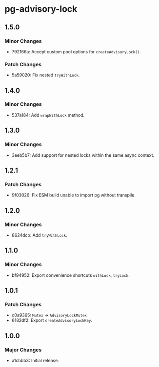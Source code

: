 # pg-advisory-lock

## 1.5.0

### Minor Changes

- 792166a: Accept custom pool options for `createAdvisoryLock()`.

### Patch Changes

- 5a59020: Fix nested `tryWithLock`.

## 1.4.0

### Minor Changes

- 537a184: Add `wrapWithLock` method.

## 1.3.0

### Minor Changes

- 3eeb5b7: Add support for nested locks within the same async context.

## 1.2.1

### Patch Changes

- 9f03026: Fix ESM build unable to import pg without transpile.

## 1.2.0

### Minor Changes

- 8624dcb: Add `tryWithLock`.

## 1.1.0

### Minor Changes

- bf94952: Export convenience shortcuts `withLock`, `tryLock`.

## 1.0.1

### Patch Changes

- c0a9365: `Mutex` -> `AdvisoryLockMutex`
- 6182df2: Export `createAdvisoryLockKey`.

## 1.0.0

### Major Changes

- a1cbbb3: Initial release.
